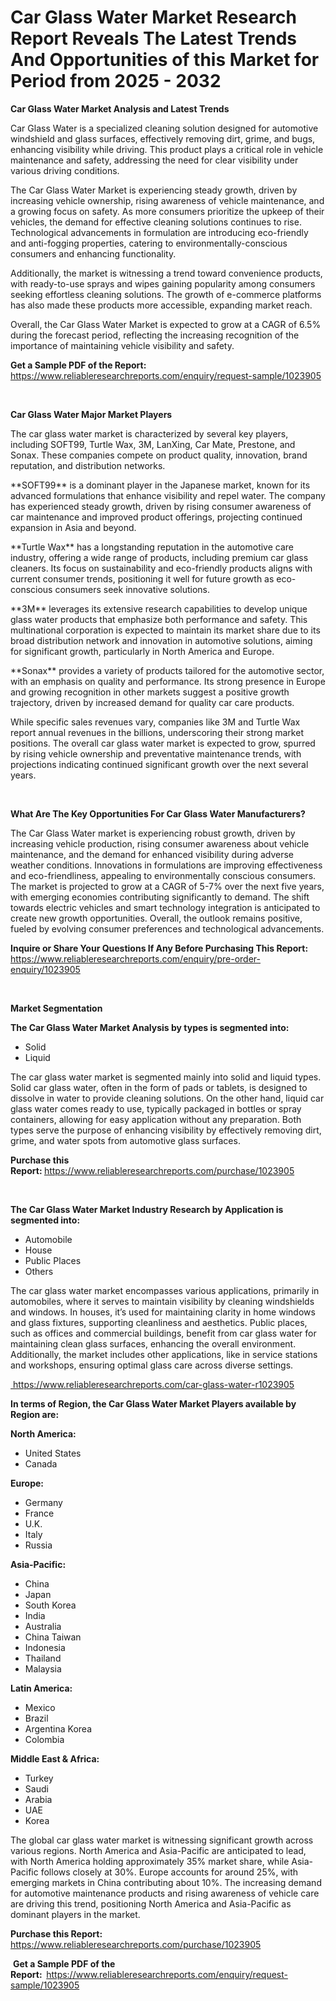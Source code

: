 <p><h1>Car Glass Water Market Research Report Reveals The Latest Trends And Opportunities of this Market for Period from 2025 - 2032</h1></p><p><strong>Car Glass Water Market Analysis and Latest Trends</strong></p>
<p><p>Car Glass Water is a specialized cleaning solution designed for automotive windshield and glass surfaces, effectively removing dirt, grime, and bugs, enhancing visibility while driving. This product plays a critical role in vehicle maintenance and safety, addressing the need for clear visibility under various driving conditions.</p><p>The Car Glass Water Market is experiencing steady growth, driven by increasing vehicle ownership, rising awareness of vehicle maintenance, and a growing focus on safety. As more consumers prioritize the upkeep of their vehicles, the demand for effective cleaning solutions continues to rise. Technological advancements in formulation are introducing eco-friendly and anti-fogging properties, catering to environmentally-conscious consumers and enhancing functionality.</p><p>Additionally, the market is witnessing a trend toward convenience products, with ready-to-use sprays and wipes gaining popularity among consumers seeking effortless cleaning solutions. The growth of e-commerce platforms has also made these products more accessible, expanding market reach.</p><p>Overall, the Car Glass Water Market is expected to grow at a CAGR of 6.5% during the forecast period, reflecting the increasing recognition of the importance of maintaining vehicle visibility and safety.</p></p>
<p><strong>Get a Sample PDF of the Report:&nbsp;</strong> <a href="https://www.reliableresearchreports.com/enquiry/request-sample/1023905?utm_campaign=2269&utm_medium=2&utm_source=Github&utm_content=ia&utm_term=16042025&utm_id=car-glass-water">https://www.reliableresearchreports.com/enquiry/request-sample/1023905</a></p>
<p>&nbsp;</p>
<p><strong>Car Glass Water Major Market Players</strong></p>
<p><p>The car glass water market is characterized by several key players, including SOFT99, Turtle Wax, 3M, LanXing, Car Mate, Prestone, and Sonax. These companies compete on product quality, innovation, brand reputation, and distribution networks.</p><p>**SOFT99** is a dominant player in the Japanese market, known for its advanced formulations that enhance visibility and repel water. The company has experienced steady growth, driven by rising consumer awareness of car maintenance and improved product offerings, projecting continued expansion in Asia and beyond.</p><p>**Turtle Wax** has a longstanding reputation in the automotive care industry, offering a wide range of products, including premium car glass cleaners. Its focus on sustainability and eco-friendly products aligns with current consumer trends, positioning it well for future growth as eco-conscious consumers seek innovative solutions.</p><p>**3M** leverages its extensive research capabilities to develop unique glass water products that emphasize both performance and safety. This multinational corporation is expected to maintain its market share due to its broad distribution network and innovation in automotive solutions, aiming for significant growth, particularly in North America and Europe.</p><p>**Sonax** provides a variety of products tailored for the automotive sector, with an emphasis on quality and performance. Its strong presence in Europe and growing recognition in other markets suggest a positive growth trajectory, driven by increased demand for quality car care products.</p><p>While specific sales revenues vary, companies like 3M and Turtle Wax report annual revenues in the billions, underscoring their strong market positions. The overall car glass water market is expected to grow, spurred by rising vehicle ownership and preventative maintenance trends, with projections indicating continued significant growth over the next several years.</p></p>
<p>&nbsp;</p>
<p><strong>What Are The Key Opportunities For Car Glass Water Manufacturers?</strong></p>
<p><p>The Car Glass Water market is experiencing robust growth, driven by increasing vehicle production, rising consumer awareness about vehicle maintenance, and the demand for enhanced visibility during adverse weather conditions. Innovations in formulations are improving effectiveness and eco-friendliness, appealing to environmentally conscious consumers. The market is projected to grow at a CAGR of 5-7% over the next five years, with emerging economies contributing significantly to demand. The shift towards electric vehicles and smart technology integration is anticipated to create new growth opportunities. Overall, the outlook remains positive, fueled by evolving consumer preferences and technological advancements.</p></p>
<p><strong>Inquire or Share Your Questions If Any Before Purchasing This Report:</strong> <a href="https://www.reliableresearchreports.com/enquiry/pre-order-enquiry/1023905?utm_campaign=2269&utm_medium=2&utm_source=Github&utm_content=ia&utm_term=16042025&utm_id=car-glass-water">https://www.reliableresearchreports.com/enquiry/pre-order-enquiry/1023905</a></p>
<p>&nbsp;</p>
<p><strong>Market Segmentation</strong></p>
<p><strong>The Car Glass Water Market Analysis by types is segmented into:</strong></p>
<p><ul><li>Solid</li><li>Liquid</li></ul></p>
<p><p>The car glass water market is segmented mainly into solid and liquid types. Solid car glass water, often in the form of pads or tablets, is designed to dissolve in water to provide cleaning solutions. On the other hand, liquid car glass water comes ready to use, typically packaged in bottles or spray containers, allowing for easy application without any preparation. Both types serve the purpose of enhancing visibility by effectively removing dirt, grime, and water spots from automotive glass surfaces.</p></p>
<p><strong>Purchase this Report:&nbsp;</strong><a href="https://www.reliableresearchreports.com/purchase/1023905?utm_campaign=2269&utm_medium=2&utm_source=Github&utm_content=ia&utm_term=16042025&utm_id=car-glass-water">https://www.reliableresearchreports.com/purchase/1023905</a></p>
<p>&nbsp;</p>
<p><strong>The Car Glass Water Market Industry Research by Application is segmented into:</strong></p>
<p><ul><li>Automobile</li><li>House</li><li>Public Places</li><li>Others</li></ul></p>
<p><p>The car glass water market encompasses various applications, primarily in automobiles, where it serves to maintain visibility by cleaning windshields and windows. In houses, it’s used for maintaining clarity in home windows and glass fixtures, supporting cleanliness and aesthetics. Public places, such as offices and commercial buildings, benefit from car glass water for maintaining clean glass surfaces, enhancing the overall environment. Additionally, the market includes other applications, like in service stations and workshops, ensuring optimal glass care across diverse settings.</p></p>
<p><a href="https://www.reliableresearchreports.com/car-glass-water-r1023905?utm_campaign=2269&utm_medium=2&utm_source=Github&utm_content=ia&utm_term=16042025&utm_id=car-glass-water">&nbsp;https://www.reliableresearchreports.com/car-glass-water-r1023905</a></p>
<p><strong>In terms of Region, the Car Glass Water Market Players available by Region are:</strong></p>
<p>
    <p> <strong> North America: </strong>
        <ul>
            <li>United States</li>
            <li>Canada</li>
        </ul>
        </p> 
    <p> <strong> Europe: </strong>
        <ul>
            <li>Germany</li>
            <li>France</li>
            <li>U.K.</li>
            <li>Italy</li>
            <li>Russia</li>
        </ul>
        </p> 
    <p> <strong> Asia-Pacific: </strong>
        <ul>
            <li>China</li>
            <li>Japan</li>
            <li>South Korea</li>
            <li>India</li>
            <li>Australia</li>
            <li>China Taiwan</li>
            <li>Indonesia</li>
            <li>Thailand</li>
            <li>Malaysia</li>
        </ul>
        </p> 
    <p> <strong> Latin America: </strong>
        <ul>
            <li>Mexico</li>
            <li>Brazil</li>
            <li>Argentina Korea</li>
            <li>Colombia</li>
        </ul>
        </p> 
    <p> <strong> Middle East & Africa: </strong>
        <ul>
            <li>Turkey</li>
            <li>Saudi</li>
            <li>Arabia</li>
            <li>UAE</li>
            <li>Korea</li>
        </ul>
    </p>
    </p>
<p><p>The global car glass water market is witnessing significant growth across various regions. North America and Asia-Pacific are anticipated to lead, with North America holding approximately 35% market share, while Asia-Pacific follows closely at 30%. Europe accounts for around 25%, with emerging markets in China contributing about 10%. The increasing demand for automotive maintenance products and rising awareness of vehicle care are driving this trend, positioning North America and Asia-Pacific as dominant players in the market.</p></p>
<p><strong>Purchase this Report: </strong><a href="https://www.reliableresearchreports.com/purchase/1023905?utm_campaign=2269&utm_medium=2&utm_source=Github&utm_content=ia&utm_term=16042025&utm_id=car-glass-water">https://www.reliableresearchreports.com/purchase/1023905</a></p>
<p>&nbsp;<strong>Get a Sample PDF of the Report:&nbsp;&nbsp;</strong><a href="https://www.reliableresearchreports.com/enquiry/request-sample/1023905?utm_campaign=2269&utm_medium=2&utm_source=Github&utm_content=ia&utm_term=16042025&utm_id=car-glass-water">https://www.reliableresearchreports.com/enquiry/request-sample/1023905</a></p>
<p><strong></strong></p>
<p><p></p><p></p><p></p></p>